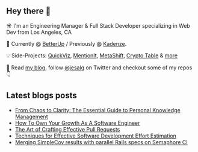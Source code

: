 ## Hey there 👋
:sunny: I'm an Engineering Manager & Full Stack Developer specializing in Web Dev from Los Angeles, CA

:office: Currently @ [BetterUp](https://github.com/BetterUp) / Previously @ [Kadenze](https://github.com/Kadenze).

:bulb: Side-Projects: [QuickViz](http://quickviz.app), [MentionIt](http://mentionit.app), [MetaShift](http://metashift.io), [Crypto Table](http://jes.al/crypto-table/) & [more](https://jes.al/projects)

:eyes: Read [my blog](https://jes.al/), follow [@jesalg](https://twitter.com/jesalg) on Twitter and checkout some of my repos :point_down: 

## Latest blogs posts
<!-- BLOG-POST-LIST:START -->
- [From Chaos to Clarity: The Essential Guide to Personal Knowledge Management](https://dev.to/jesalg/personal-knowledge-management-how-to-survive-in-a-world-of-information-overload-42im)
- [How To Own Your Growth As A Software Engineer](https://dev.to/jesalg/how-to-own-your-growth-as-a-software-engineer-4473)
- [The Art of Crafting Effective Pull Requests](https://dev.to/jesalg/the-art-of-crafting-effective-pull-requests-23fg)
- [Techniques for Effective Software Development Effort Estimation](https://dev.to/jesalg/techniques-for-effective-software-development-effort-estimation-1k71)
- [Merging SimpleCov results with parallel Rails specs on Semaphore CI](https://dev.to/jesalg/merging-simplecov-results-with-parallel-rails-specs-on-semaphore-ci-8f6)
<!-- BLOG-POST-LIST:END -->
